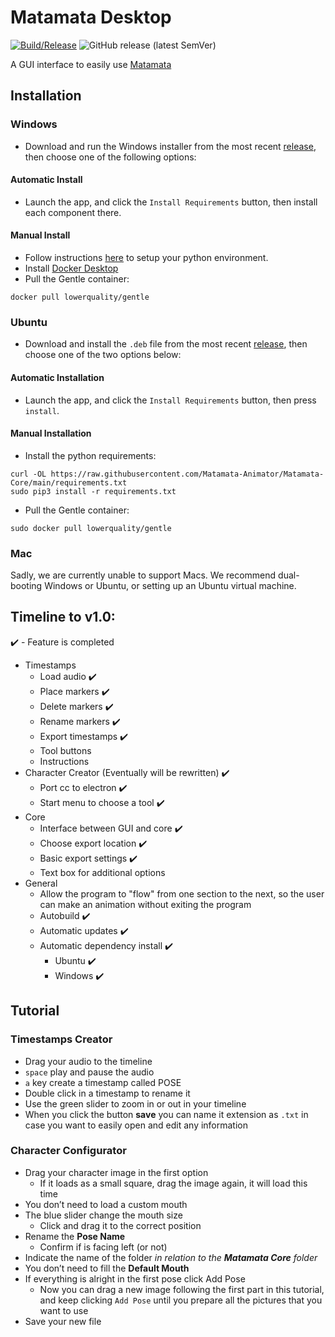 # Matamata Desktop

[![Build/Release](https://github.com/Matamata-Animator/Desktop/actions/workflows/build.yml/badge.svg)](https://github.com/Matamata-Animator/Desktop/actions/workflows/build.yml) ![GitHub release (latest SemVer)](https://img.shields.io/github/v/release/Matamata-Animator/Desktop?label=Curerent%20Version&style=flat-square)

A GUI interface to easily use [Matamata](https://github.com/Matamata-Animator/Matamata)

## Installation

### Windows

- Download and run the Windows installer from the most recent [release](https://github.com/Matamata-Animator/Desktop/releases), then choose one of the following options:

#### Automatic Install

- Launch the app, and click the `Install Requirements` button, then install each component there.

#### Manual Install

- Follow instructions [here](https://github.com/Matamata-Animator/Matamata-Core/blob/main/Windows_Install_Instructions.md) to setup your python environment.
- Install [Docker Desktop](https://www.docker.com/get-started)
- Pull the Gentle container:

```
docker pull lowerquality/gentle
```

### Ubuntu

- Download and install the `.deb` file from the most recent [release](https://github.com/Matamata-Animator/Desktop/releases), then choose one of the two options below:

#### Automatic Installation

- Launch the app, and click the `Install Requirements` button, then press `install`.

#### Manual Installation

- Install the python requirements:

```shell
curl -OL https://raw.githubusercontent.com/Matamata-Animator/Matamata-Core/main/requirements.txt
sudo pip3 install -r requirements.txt
```

- Pull the Gentle container:

```shell
sudo docker pull lowerquality/gentle
```

### Mac

Sadly, we are currently unable to support Macs. We recommend dual-booting Windows or Ubuntu, or setting up an Ubuntu virtual machine.

## Timeline to v1.0:

:heavy_check_mark: - Feature is completed

- Timestamps
  - Load audio :heavy_check_mark:
  - Place markers :heavy_check_mark:
  - Delete markers :heavy_check_mark:
  - Rename markers :heavy_check_mark:
  - Export timestamps :heavy_check_mark:
  - Tool buttons
  - Instructions
- Character Creator (Eventually will be rewritten) :heavy_check_mark:
  - Port cc to electron :heavy_check_mark:
  - Start menu to choose a tool :heavy_check_mark:
- Core
  - Interface between GUI and core :heavy_check_mark:
  - Choose export location :heavy_check_mark:
  - Basic export settings :heavy_check_mark:
  - Text box for additional options
- General
  - Allow the program to "flow" from one section to the next, so the user can make an animation without exiting the program
  - Autobuild :heavy_check_mark:
  - Automatic updates :heavy_check_mark:
  - Automatic dependency install :heavy_check_mark:
    - Ubuntu :heavy_check_mark:
    - Windows :heavy_check_mark:

## Tutorial

### Timestamps Creator

- Drag your audio to the timeline
- `space` play and pause the audio
- `a` key create a timestamp called POSE
- Double click in a timestamp to rename it
- Use the green slider to zoom in or out in your timeline
- When you click the button **save** you can name it extension as `.txt` in case you want to easily open and edit any information

### Character Configurator

- Drag your character image in the first option
  - If it loads as a small square, drag the image again, it will load this time
- You don’t need to load a custom mouth
- The blue slider change the mouth size
  - Click and drag it to the correct position
- Rename the **Pose Name**
  - Confirm if is facing left (or not)
- Indicate the name of the folder _in relation to the **Matamata Core** folder_
- You don’t need to fill the **Default Mouth**
- If everything is alright in the first pose click Add Pose
  - Now you can drag a new image following the first part in this tutorial, and keep clicking `Add Pose` until you prepare all the pictures that you want to use
- Save your new file
